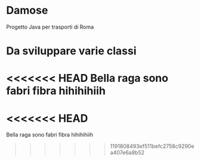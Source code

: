 # Damose
 Progetto Java per trasporti di Roma


# Da sviluppare varie classi
<<<<<<< HEAD
Bella raga sono fabri fibra hihihihiih
=======
<<<<<<< HEAD
=======
Bella raga sono fabri fibra hihihihiih

>>>>>>> 1191808493ef511befc2758c9290ea407e6a8b52
